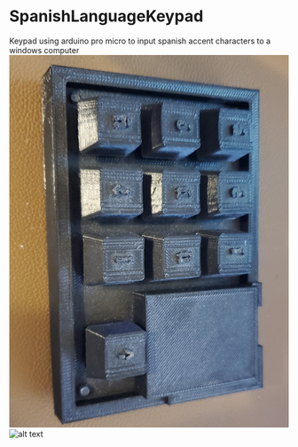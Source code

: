 # SpanishLanguageKeypad
Keypad using arduino pro micro to input spanish accent characters to a windows computer
![alt text](https://github.com/ManuelDJC/SpanishLanguageKeypad/blob/main/IMG_2245.jpg?raw=true)
![alt text](https://github.com/ManuelDJC/SpanishLanguageKeypad/blob/main/IMG_2246.jpg?raw=true)
